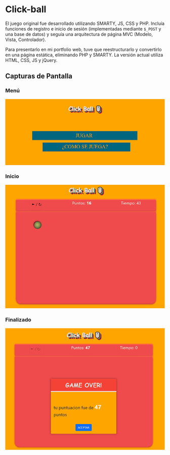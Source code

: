 # Click-ball 

El juego original fue desarrollado utilizando SMARTY, JS, CSS y PHP. Incluía funciones de registro e inicio de sesión (implementadas mediante `$_POST` y una base de datos) y seguía una arquitectura de página MVC (Modelo, Vista, Controlador).

Para presentarlo en mi portfolio web, tuve que reestructurarlo y convertirlo en una página estática, eliminando PHP y SMARTY. La versión actual utiliza HTML, CSS, JS y jQuery.

## Capturas de Pantalla

### Menú
![Menú del juego](img/clickball-menu.png)

### Inicio
![Inicio del juego](img/clickball-inicio.png)

### Finalizado
![Juego Finalizado](img/clickball-terminado.png)
